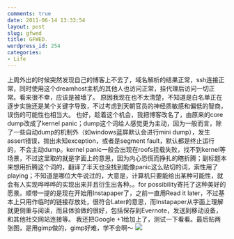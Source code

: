 ```yaml
---
comments: true
date: 2011-06-14 13:33:54
layout: post
slug: gfwed
title: GFWED.
wordpress_id: 254
categories:
- Life
---
```


上周外出的时候突然发现自己的博客上不去了，域名解析的结果正常，ssh连接正常，同时使用这个dreamhost主机的其他人也访问正常，挂代理后访问一切正常。看来很不幸，应该是被墙了。
原因我现在也不太清楚，不知道是白名单正在逐步实施还是某个关键字导致，不过考虑到天朝官员的神经质敏感和偏低的智商，误伤的可能性也相当大。
也好，趁着这个机会，我把博客改名了，由原来的core dump改成了kernel panic；dump这个词给人感觉更为主动，因为一般而言，除了一些自动dump的机制外（如windows蓝屏默认会进行mini dump），发生assert错误，抛出未知exception，或者是segment fault，默认都是终止运行的，不会主动dump。kernel panic一般会出现在roofs挂载失败，找不到kernel等场景，不过这里取的就是字面上的意思，因为内心恐慌而挣扎的瞎折腾；副标题本来想用折腾这个词的，翻译了半天也没找到能像panic这么贴切的词，索性用了playing；不知道是哪位大牛说过的，大意是，计算机只要能给出某种可能性，就会有人实现哗哗哗的实现出来并且衍生出各种。。for possibility寄托了这种美好的愿景。顺带一提的是现在开始用Instapaper了，之前一直用Read it later，不过基本上只用作临时的链接存放处，很符合Later的意思，而Instapaper从字面上理解就更侧重与阅读，而且体验做的很好，包括保存到Evernote，发送到移动设备，和其他社交网站连接等。
我还把Google +1给加上了，测试一下看看。最后贴两张图，是用gimp做的，gimp好难，学不会啊～
[![](http://kernelpanic.im/blog/wp-content/uploads/2011/06/gfwed2.png)](http://kernelpanic.im/blog/wp-content/uploads/2011/06/gfwed2.png)
